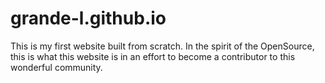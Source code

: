 # grande-l.github.io

This is my first website built from scratch. In the spirit of the OpenSource, this is what this website is in an effort to become a contributor to this wonderful community.
